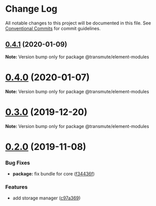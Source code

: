# Change Log

All notable changes to this project will be documented in this file.
See [Conventional Commits](https://conventionalcommits.org) for commit guidelines.

## [0.4.1](https://github.com/decentralized-identity/element/compare/v0.4.0...v0.4.1) (2020-01-09)

**Note:** Version bump only for package @transmute/element-modules





# [0.4.0](https://github.com/decentralized-identity/element/compare/v0.3.0...v0.4.0) (2020-01-07)

**Note:** Version bump only for package @transmute/element-modules





# [0.3.0](https://github.com/decentralized-identity/element/compare/v0.2.0...v0.3.0) (2019-12-20)

**Note:** Version bump only for package @transmute/element-modules





# [0.2.0](https://github.com/decentralized-identity/element/compare/v0.0.2-2...v0.2.0) (2019-11-08)


### Bug Fixes

* **package:** fix bundle for core ([f34436f](https://github.com/decentralized-identity/element/commit/f34436f))


### Features

* add storage manager ([c97a369](https://github.com/decentralized-identity/element/commit/c97a369))
